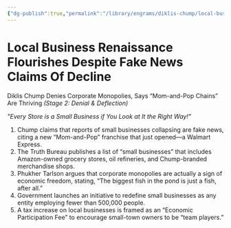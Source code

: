 ```yaml
---
{"dg-publish":true,"permalink":"/library/engrams/diklis-chump/local-business-renaissance-flourishes-despite-fake-news-claims-of-decline/","tags":["DC/Rural","DC/AS2"]}
---
```


# Local Business Renaissance Flourishes Despite Fake News Claims Of Decline
Diklis Chump Denies Corporate Monopolies, Says “Mom-and-Pop Chains” Are Thriving
_(Stage 2: Denial & Deflection)_

_"Every Store is a Small Business if You Look at It the Right Way!"_

1. Chump claims that reports of small businesses collapsing are fake news, citing a new “Mom-and-Pop” franchise that just opened—a Walmart Express.
2. The Truth Bureau publishes a list of “small businesses” that includes Amazon-owned grocery stores, oil refineries, and Chump-branded merchandise shops.
3. Phukher Tarlson argues that corporate monopolies are actually a sign of economic freedom, stating, “The biggest fish in the pond is just a fish, after all.”
4. Government launches an initiative to redefine small businesses as any entity employing fewer than 500,000 people.
5. A tax increase on local businesses is framed as an “Economic Participation Fee” to encourage small-town owners to be “team players.”
